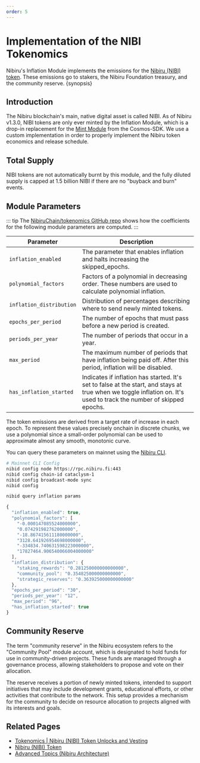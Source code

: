 ```yaml
---
order: 5
---
```


# Implementation of the NIBI Tokenomics 

Nibiru's Inflation Module implements the emissions for the [Nibiru (NIBI)
token](../../learn/nibi.md). These emissions go to stakers, the Nibiru Foundation
treasury, and the community reserve. {synopsis}

## Introduction

The Nibiru blockchain's main, native digital asset is called NIBI. As of Nibiru
v1.3.0, NIBI tokens are only ever minted by the Inflation Module, which is a
drop-in replacement for the [Mint Module](./cosmos-sdk/mint.md) from the
Cosmos-SDK. We use a custom implementation in order to properly implement the
Nibiru token economics and release schedule.

## Total Supply

NIBI tokens are not automatically burnt by this module, and the fully diluted
supply is capped at 1.5 billion NIBI if there are no "buyback and burn" events.

## Module Parameters

::: tip
The [NibiruChain/tokenomics GitHub repo](https://github.com/NibiruChain/tokenomics) shows how the coefficients for the following module parameters are computed.
:::

| Parameter            | Description |
|---------------------------|-------------|
| `inflation_enabled`       | The parameter that enables inflation and halts increasing the skipped_epochs. |
| `polynomial_factors`      | Factors of a polynomial in decreasing order. These numbers are used to calculate polynomial inflation. |
| `inflation_distribution`  | Distribution of percentages describing where to send newly minted tokens. |
| `epochs_per_period`       | The number of epochs that must pass before a new period is created. |
| `periods_per_year`        | The number of periods that occur in a year. |
| `max_period`              | The maximum number of periods that have inflation being paid off. After this period, inflation will be disabled. |
| `has_inflation_started`   | Indicates if inflation has started. It's set to false at the start, and stays at true when we toggle inflation on. It's used to track the number of skipped epochs. |

The token emissions are derived from a target rate of increase in each epoch. To
represent these values precisely onchain in discrete chunks, we use a polynomial
since a small-order polynomial can be used to approximate almost any smooth, monotonic curve.

You can query these parameters on mainnet using the [Nibiru CLI](../../dev/cli/README.md).
```bash
# Mainnet CLI Config
nibid config node https://rpc.nibiru.fi:443
nibid config chain-id cataclysm-1
nibid config broadcast-mode sync 
nibid config
```

```bash
nibid query inflation params
```

```js
{
  "inflation_enabled": true,
  "polynomial_factors": [
    "-0.000147085524000000",
    "0.074291982762000000",
    "-18.867415611180000000",
    "3128.641926954698000000",
    "-334834.740631598223000000",
    "17827464.906540066004000000"
  ],
  "inflation_distribution": {
    "staking_rewards": "0.281250000000000000",
    "community_pool": "0.354825000000000000",
    "strategic_reserves": "0.363925000000000000"
  },
  "epochs_per_period": "30",
  "periods_per_year": "12",
  "max_period": "96",
  "has_inflation_started": true
}
```

## Community Reserve

The term "community reserve" in the Nibiru ecosystem refers to the "Community
Pool"  module account, which is designated to hold funds for use in
community-driven projects. These funds are managed through a governance process,
allowing stakeholders to propose and vote on their allocation. 

The reserve receives a portion of newly minted tokens, intended to support
initiatives that may include development grants, educational efforts, or other
activities that contribute to the network. This setup provides a mechanism for
the community to decide on resource allocation to projects aligned with its
interests and goals.

## Related Pages

- [Tokenomics | Nibiru (NIBI) Token Unlocks and Vesting](../../learn/tokenomics.md)
- [Nibiru (NIBI) Token](../../learn/nibi.md)
- [Advanced Topics (Nibiru Architecture)](./index.md)

<!-- TODO: docs: Epochs Module. --> 
<!-- Nibiru divides time into epochs, specified by the Epochs Module. --> 

<!-- TODO: docs: inflation module.

Answer the following for this page.
- [ ] What is max period used for?

--> 
